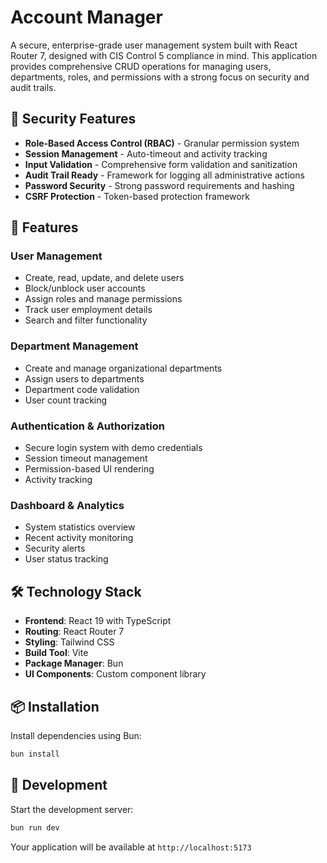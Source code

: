 # Account Manager

A secure, enterprise-grade user management system built with React Router 7, designed with CIS Control 5 compliance in mind. This application provides comprehensive CRUD operations for managing users, departments, roles, and permissions with a strong focus on security and audit trails.

## 🔐 Security Features

- **Role-Based Access Control (RBAC)** - Granular permission system
- **Session Management** - Auto-timeout and activity tracking
- **Input Validation** - Comprehensive form validation and sanitization
- **Audit Trail Ready** - Framework for logging all administrative actions
- **Password Security** - Strong password requirements and hashing
- **CSRF Protection** - Token-based protection framework

## 🚀 Features

### User Management
- Create, read, update, and delete users
- Block/unblock user accounts
- Assign roles and manage permissions
- Track user employment details
- Search and filter functionality

### Department Management
- Create and manage organizational departments
- Assign users to departments
- Department code validation
- User count tracking

### Authentication & Authorization
- Secure login system with demo credentials
- Session timeout management
- Permission-based UI rendering
- Activity tracking

### Dashboard & Analytics
- System statistics overview
- Recent activity monitoring
- Security alerts
- User status tracking

## 🛠️ Technology Stack

- **Frontend**: React 19 with TypeScript
- **Routing**: React Router 7
- **Styling**: Tailwind CSS
- **Build Tool**: Vite
- **Package Manager**: Bun
- **UI Components**: Custom component library

## 📦 Installation

Install dependencies using Bun:

```bash
bun install
```

## 🚀 Development

Start the development server:

```bash
bun run dev
```

Your application will be available at `http://localhost:5173`
